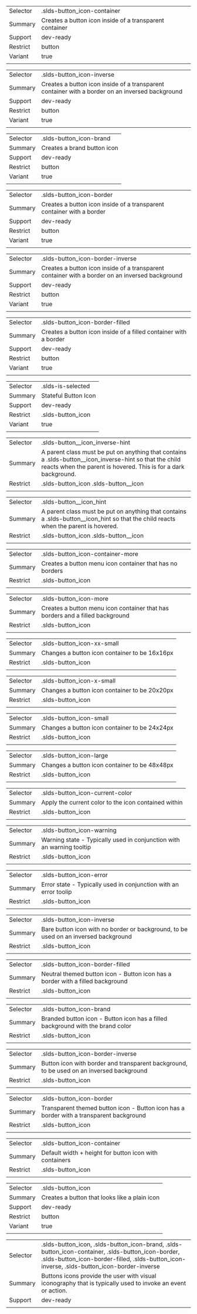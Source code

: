 
|  |  |
|-------|-------|
| Selector | .slds-button_icon-container |
| Summary | Creates a button icon inside of a transparent container |
| Support | dev-ready |
| Restrict | button |
| Variant | true |
|  |  |


|  |  |
|-------|-------|
| Selector | .slds-button_icon-inverse |
| Summary | Creates a button icon inside of a transparent container with a border on an inversed background |
| Support | dev-ready |
| Restrict | button |
| Variant | true |
|  |  |


|  |  |
|-------|-------|
| Selector | .slds-button_icon-brand |
| Summary | Creates a brand button icon |
| Support | dev-ready |
| Restrict | button |
| Variant | true |
|  |  |


|  |  |
|-------|-------|
| Selector | .slds-button_icon-border |
| Summary | Creates a button icon inside of a transparent container with a border |
| Support | dev-ready |
| Restrict | button |
| Variant | true |
|  |  |


|  |  |
|-------|-------|
| Selector | .slds-button_icon-border-inverse |
| Summary | Creates a button icon inside of a transparent container with a border on an inversed background |
| Support | dev-ready |
| Restrict | button |
| Variant | true |
|  |  |


|  |  |
|-------|-------|
| Selector | .slds-button_icon-border-filled |
| Summary | Creates a button icon inside of a filled container with a border |
| Support | dev-ready |
| Restrict | button |
| Variant | true |
|  |  |


|  |  |
|-------|-------|
| Selector | .slds-is-selected |
| Summary | Stateful Button Icon |
| Support | dev-ready |
| Restrict | .slds-button_icon |
| Variant | true |
|  |  |


|  |  |
|-------|-------|
| Selector | .slds-button__icon_inverse-hint |
| Summary | A parent class must be put on anything that contains a .slds-button__icon_inverse-hint so that the child reacts when the parent is hovered. This is for a dark background. |
| Restrict | .slds-button_icon .slds-button__icon |
|  |  |


|  |  |
|-------|-------|
| Selector | .slds-button__icon_hint |
| Summary | A parent class must be put on anything that contains a .slds-button__icon_hint so that the child reacts when the parent is hovered. |
| Restrict | .slds-button_icon .slds-button__icon |
|  |  |


|  |  |
|-------|-------|
| Selector | .slds-button_icon-container-more |
| Summary | Creates a button menu icon container that has no borders |
| Restrict | .slds-button_icon |
|  |  |


|  |  |
|-------|-------|
| Selector | .slds-button_icon-more |
| Summary | Creates a button menu icon container that has borders and a filled background |
| Restrict | .slds-button_icon |
|  |  |


|  |  |
|-------|-------|
| Selector | .slds-button_icon-xx-small |
| Summary | Changes a button icon container to be 16x16px |
| Restrict | .slds-button_icon |
|  |  |


|  |  |
|-------|-------|
| Selector | .slds-button_icon-x-small |
| Summary | Changes a button icon container to be 20x20px |
| Restrict | .slds-button_icon |
|  |  |


|  |  |
|-------|-------|
| Selector | .slds-button_icon-small |
| Summary | Changes a button icon container to be 24x24px |
| Restrict | .slds-button_icon |
|  |  |


|  |  |
|-------|-------|
| Selector | .slds-button_icon-large |
| Summary | Changes a button icon container to be 48x48px |
| Restrict | .slds-button_icon |
|  |  |


|  |  |
|-------|-------|
| Selector | .slds-button_icon-current-color |
| Summary | Apply the current color to the icon contained within |
| Restrict | .slds-button_icon |
|  |  |


|  |  |
|-------|-------|
| Selector | .slds-button_icon-warning |
| Summary | Warning state - Typically used in conjunction with an warning tooltip |
| Restrict | .slds-button_icon |
|  |  |


|  |  |
|-------|-------|
| Selector | .slds-button_icon-error |
| Summary | Error state - Typically used in conjunction with an error toolip |
| Restrict | .slds-button_icon |
|  |  |


|  |  |
|-------|-------|
| Selector | .slds-button_icon-inverse |
| Summary | Bare button icon with no border or background, to be used on an inversed background |
| Restrict | .slds-button_icon |
|  |  |


|  |  |
|-------|-------|
| Selector | .slds-button_icon-border-filled |
| Summary | Neutral themed button icon - Button icon has a border with a filled background |
| Restrict | .slds-button_icon |
|  |  |


|  |  |
|-------|-------|
| Selector | .slds-button_icon-brand |
| Summary | Branded button icon - Button icon has a filled background with the brand color |
| Restrict | .slds-button_icon |
|  |  |


|  |  |
|-------|-------|
| Selector | .slds-button_icon-border-inverse |
| Summary | Button icon with border and transparent background, to be used on an inversed background |
| Restrict | .slds-button_icon |
|  |  |


|  |  |
|-------|-------|
| Selector | .slds-button_icon-border |
| Summary | Transparent themed button icon - Button icon has a border with a transparent background |
| Restrict | .slds-button_icon |
|  |  |


|  |  |
|-------|-------|
| Selector | .slds-button_icon-container |
| Summary | Default width + height for button icon with containers |
| Restrict | .slds-button_icon |
|  |  |


|  |  |
|-------|-------|
| Selector | .slds-button_icon |
| Summary | Creates a button that looks like a plain icon |
| Support | dev-ready |
| Restrict | button |
| Variant | true |
|  |  |


|  |  |
|-------|-------|
| Selector | .slds-button_icon, .slds-button_icon-brand, .slds-button_icon-container, .slds-button_icon-border, .slds-button_icon-border-filled, .slds-button_icon-inverse, .slds-button_icon-border-inverse |
| Summary | Buttons icons provide the user with visual iconography that is typically used to invoke an event or action. |
| Support | dev-ready |
|  |  |

